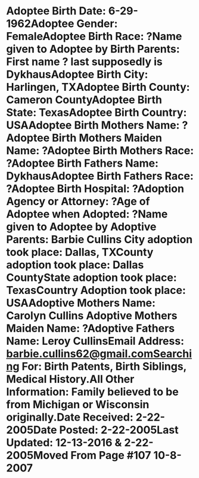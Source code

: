 # Adoptee Birth Date: 6-29-1962Adoptee Gender: FemaleAdoptee Birth Race: ?Name given to Adoptee by Birth Parents: First name ? last supposedly is DykhausAdoptee Birth City: Harlingen, TXAdoptee Birth County: Cameron CountyAdoptee Birth State: TexasAdoptee Birth Country: USAAdoptee Birth Mothers Name: ?Adoptee Birth Mothers Maiden Name: ?Adoptee Birth Mothers Race: ?Adoptee Birth Fathers Name: DykhausAdoptee Birth Fathers Race: ?Adoptee Birth Hospital: ?Adoption Agency or Attorney: ?Age of Adoptee when Adopted: ?Name given to Adoptee by Adoptive Parents: Barbie Cullins City adoption took place: Dallas, TXCounty adoption took place: Dallas CountyState adoption took place: TexasCountry Adoption took place: USAAdoptive Mothers Name: Carolyn Cullins Adoptive Mothers Maiden Name: ?Adoptive Fathers Name: Leroy CullinsEmail Address: barbie.cullins62@gmail.comSearching For: Birth Patents, Birth Siblings, Medical History.All Other Information: Family believed to be from Michigan or Wisconsin originally.Date Received: 2-22-2005Date Posted: 2-22-2005Last Updated: 12-13-2016 & 2-22-2005Moved From Page #107 10-8-2007
